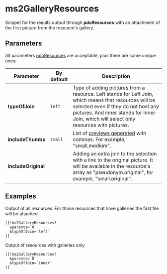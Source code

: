 # ms2GalleryResources

Snippet for the results output through **pdoResources** with an attachment of the first picture from the resource's gallery.

## Parameters

All parameters [pdoResources][1] are acceptable, plus there are some unique ones:

Parameter           | By default | Description
--------------------|------------|----------------------------------------------------------------------------------------------------------------------------------------------------------------------------------------------------------------------------------------
**typeOfJoin**      | `left`     | Type of adding pictures from a resource. Left stands for Left Join, which means that resources will be selected even if they do not host any pictures. And inner stands for Inner Join, which will select only resources with pictures.
**includeThumbs**   | `small`    | List of [previews generated][2] with commas. For example, "small,medium".
**includeOriginal** |            | Adding an extra join to the selection with a link to the original picture. It will be available in the resource's array as "pseudonym.original", for example, "small.original".

## Examples

Output of all resources. For those resources that have galleries the first file will be attached.

```modx
[[!ms2GalleryResources?
  &parents=`0`
  &typeOfJoin=`left`
]]
```

Output of resources with galleries only

```modx
[[!ms2GalleryResources?
  &parents=`0`
  &typeOfJoin=`inner`
]]
```

[1]: /en/components/pdotools/snippets/pdoresources
[2]: /en/components/ms2gallery/preview-generation
